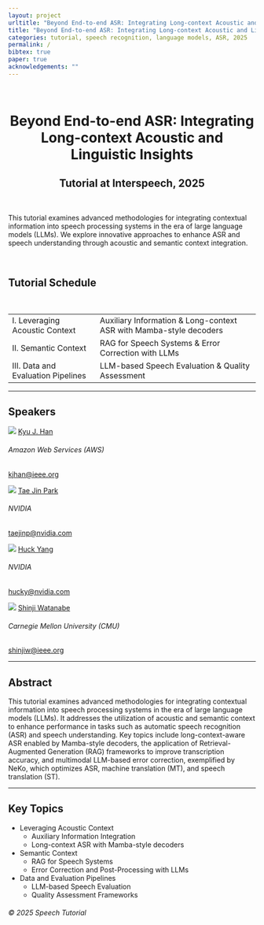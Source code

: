 ```yaml
---
layout: project
urltitle: "Beyond End-to-end ASR: Integrating Long-context Acoustic and Linguistic Insights"
title: "Beyond End-to-end ASR: Integrating Long-context Acoustic and Linguistic Insights"
categories: tutorial, speech recognition, language models, ASR, 2025
permalink: /
bibtex: true
paper: true
acknowledgements: ""
---
```


<br>
<div class="row">
  <div class="col-xs-12">
    <center><h1>Beyond End-to-end ASR: Integrating Long-context Acoustic and Linguistic Insights</h1></center>
    <!-- Update with your conference details -->
    <center><h2>Tutorial at Interspeech, 2025</h2></center>
  </div>
</div>

<br />

<div class="row">
    <div class="col-xs-12">
        <p>
          This tutorial examines advanced methodologies for integrating contextual information into speech processing systems in the era of large language models (LLMs). We explore innovative approaches to enhance ASR and speech understanding through acoustic and semantic context integration.
        </p>
    </div>
</div>

<br />

<div class="row" id="schedule">
  <div class="col-xs-12">
    <h2>Tutorial Schedule</h2>
  </div>
</div>

<br>
<div class="row">
  <div class="col-xs-12">
    <table class="table table-striped">
      <tbody>
        <tr>
          <td>I. Leveraging Acoustic Context</td>
          <td>Auxiliary Information & Long-context ASR with Mamba-style decoders</td>
        </tr>
        <tr>
          <td>II. Semantic Context</td>
          <td>RAG for Speech Systems & Error Correction with LLMs</td>
        </tr>
        <tr>
          <td>III. Data and Evaluation Pipelines</td>
          <td>LLM-based Speech Evaluation & Quality Assessment</td>
        </tr>
      </tbody>
    </table>
  </div>
</div>

<hr />

<div class="row" id="speakers">
  <div class="col-xs-12">
    <h2>Speakers</h2>
  </div>
</div>
<div class="row">
  <div class="col-xs-4 col-lg-3">
    <div class="people-name">
      <img class="people-pic" src="{{ "/long-cntx-acouctics-linguistics/static/img/people/kyu.jpeg" | prepend:site.baseurl }}">
      <a href="#">Kyu J. Han</a>
      <h6>Amazon Web Services (AWS)</h6>
      <p><a href="mailto:kjhan@ieee.org">kjhan@ieee.org</a></p>
    </div>
  </div>
  <div class="col-xs-4 col-lg-3">
    <div class="people-name">
      <img class="people-pic" src="{{ "/long-cntx-acouctics-linguistics/static/img/people/taejin.jpeg" | prepend:site.baseurl }}">
      <a href="#">Tae Jin Park</a>
      <h6>NVIDIA</h6>
      <p><a href="mailto:taejinp@nvidia.com">taejinp@nvidia.com</a></p>
    </div>
  </div>
  <div class="col-xs-4 col-lg-3">
    <div class="people-name">
      <img class="people-pic" src="{{ "/long-cntx-acouctics-linguistics/static/img/people/huck.jpeg" | prepend:site.baseurl }}">
      <a href="#">Huck Yang</a>
      <h6>NVIDIA</h6>
      <p><a href="mailto:hucky@nvidia.com">hucky@nvidia.com</a></p>
    </div>
  </div>
  <div class="col-xs-6 col-lg-2">
    <div class="people-name">
      <img class="people-pic" src="{{ "/long-cntx-acouctics-linguistics/static/img/people/shinji.png" | prepend:site.baseurl }}">
      <a href="#">Shinji Watanabe</a>
      <h6>Carnegie Mellon University (CMU)</h6>
      <p><a href="mailto:shinjiw@ieee.org">shinjiw@ieee.org</a></p>
    </div>
  </div>
</div>

<hr />

<div class="row" id="abstract">
    <div class="col-xs-12">
        <h2>Abstract</h2>
        <p>This tutorial examines advanced methodologies for integrating contextual information into speech processing systems in the era of large language models (LLMs). It addresses the utilization of acoustic and semantic context to enhance performance in tasks such as automatic speech recognition (ASR) and speech understanding. Key topics include long-context-aware ASR enabled by Mamba-style decoders, the application of Retrieval-Augmented Generation (RAG) frameworks to improve transcription accuracy, and multimodal LLM-based error correction, exemplified by NeKo, which optimizes ASR, machine translation (MT), and speech translation (ST).</p>
    </div>
</div>

<hr />

<div class="row" id="topics">
    <div class="col-xs-12">
        <h2>Key Topics</h2>
        <ul>
            <li>Leveraging Acoustic Context
                <ul>
                    <li>Auxiliary Information Integration</li>
                    <li>Long-context ASR with Mamba-style decoders</li>
                </ul>
            </li>
            <li>Semantic Context
                <ul>
                    <li>RAG for Speech Systems</li>
                    <li>Error Correction and Post-Processing with LLMs</li>
                </ul>
            </li>
            <li>Data and Evaluation Pipelines
                <ul>
                    <li>LLM-based Speech Evaluation</li>
                    <li>Quality Assessment Frameworks</li>
                </ul>
            </li>
        </ul>
    </div>
</div>

<!-- Add additional sections as needed -->

<div class="text-center p-3" style="background-color: rgba(0, 0, 0, 0)">
    <h6>© 2025 Speech Tutorial</h6>
</div>
